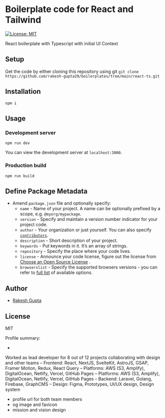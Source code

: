 # Boilerplate code for React and Tailwind

[![License: MIT](https://camo.githubusercontent.com/5fab2edf3816ef9fb3ebcaf6e613fa7b40ff7652ec69e5f6e7f695aa24bf5ce6/68747470733a2f2f696d672e736869656c64732e696f2f62616467652f4c6963656e73652d4d49542d626c75652e737667)](https://opensource.org/licenses/MIT)

React boilerplate with Typescript with initial UI Context

## [](https://github.com/rakesh-gupta29/boilerplates/tree/main/react-ts#setup)Setup

Get the code by either cloning this repository using git
`git clone https://github.com/rakesh-gupta29/boilerplates/tree/main/react-ts.git`

## [](https://github.com/rakesh-gupta29/boilerplates/tree/main/react-ts#installation)Installation

`npm i`

## [](https://github.com/rakesh-gupta29/boilerplates/tree/main/react-ts#usage)Usage

### [](https://github.com/rakesh-gupta29/boilerplates/tree/main/react-ts#development-server)Development server

`npm run dev`

You can view the development server at `localhost:3000`.

### [](https://github.com/rakesh-gupta29/boilerplates/tree/main/react-ts#production-build)Production build

`npm run build`

## [](https://github.com/rakesh-gupta29/boilerplates/tree/main/react-ts#metadata)Define Package Metadata

- Amend `package.json` file and optionally specify:
  - `name` - Name of your project. A name can be optionally prefixed by a scope, e.g. `@myorg/mypackage`.
  - `version` - Specify and maintain a version number indicator for your project code.
  - `author` - Your organization or just yourself. You can also specify [`contributors`](https://docs.npmjs.com/files/package.json#people-fields-author-contributors).
  - `description` - Short description of your project.
  - `keywords` - Put keywords in it. It’s an array of strings.
  - `repository` - Specify the place where your code lives.
  - `license` - Announce your code license, figure out the license from [Choose an Open Source License](https://choosealicense.com/) .
  - `browserslist` - Specify the supported browsers versions - you can refer to [full list](https://github.com/browserslist/browserslist#full-list) of available options.

## [](https://github.com/rakesh-gupta29/boilerplates/tree/main/react-ts#author)Author

- [Rakesh Gupta](https://github.com/rakesh-gupta29)

## [](https://github.com/rakesh-gupta29/boilerplates/tree/main/react-ts#license)License

MIT

Profile summary:

-

Worked as lead developer for 8 out of 12 projects collaborating with design and other teams
– Frontend: React, NextJS, SvelteKit, AstroJS, GSAP, Framer Motion, Redux, React Query
– Platforms: AWS (S3, Amplify), DigitalOcean, Netlify, Vercel, GitHub Pages
– Platforms: AWS (S3, Amplify), DigitalOcean, Netlify, Vercel, GitHub Pages
– Backend: Laravel, Golang, Firebase, GraphCMS
– Design: Figma, Prototypes, UI/UX design, Design system

- profile url for both team members
- og image and favicon
- mission and vision design
